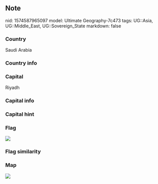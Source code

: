 ## Note
nid: 1574587965097
model: Ultimate Geography-7c473
tags: UG::Asia, UG::Middle_East, UG::Sovereign_State
markdown: false

### Country
Saudi Arabia

### Country info


### Capital
Riyadh

### Capital info


### Capital hint


### Flag
<img src="ug-flag-saudi_arabia.svg">

### Flag similarity


### Map
<img src="ug-map-saudi_arabia.png">
